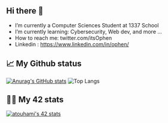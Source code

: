 Hi there 👋
---------------------


- I’m currently a Computer Sciences Student at 1337 School
- I’m currently learning: Cybersecurity, Web dev, and more ...
- How to reach me: twitter.com/itsOphen
- Linkedin : https://www.linkedin.com/in/ophen/

## 📈 My Github status
[![Anurag's GitHub stats](https://github-readme-stats.vercel.app/api?username=imophen&theme=radical)](https://github.com/anuraghazra/github-readme-stats)
![Top Langs](https://github-readme-stats.vercel.app/api/top-langs/?username=imophen&layout=compact&theme=radical)

## 👨‍💻 My 42 stats

<a href="https://github.com/JaeSeoKim/badge42"><img src="https://badge.mediaplus.ma/darkblue/atouhami" alt="atouhami's 42 stats" /></a>
